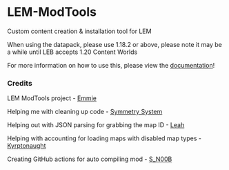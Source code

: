 # LEM-ModTools
Custom content creation & installation tool for LEM

When using the datapack, please use 1.18.2 or above, please note it may be a while until LEB accepts 1.20 Content Worlds

For more information on how to use this, please view the [documentation](https://github.com/Legacy-Edition-Minigames/ModTools/wiki)!

### Credits

LEM ModTools project - [Emmie](https://github.com/DBTDerpbox)

Helping me with cleaning up code - [Symmetry System](https://github.com/OsricSystem)

Helping out with JSON parsing for grabbing the map ID - [Leah](https://github.com/Just-Leah)

Helping with accounting for loading maps with disabled map types - [Kyrptonaught](https://github.com/kyrptonaught)

Creating GitHub actions for auto compiling mod - [S_N00B](https://github.com/S-N00B-1)
